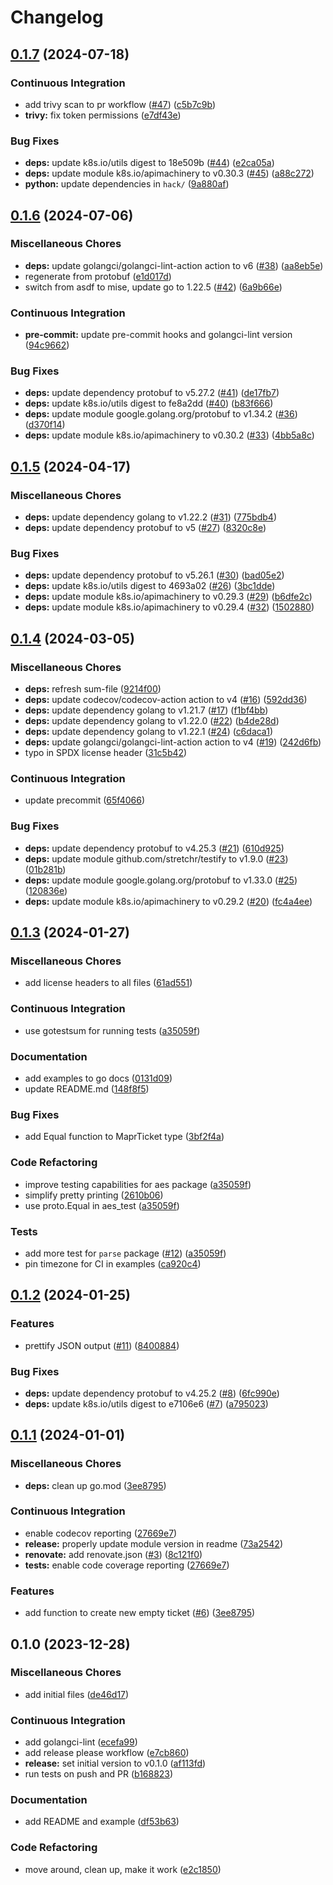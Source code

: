 # Changelog

## [0.1.7](https://github.com/nobbs/mapr-ticket-parser/compare/v0.1.6...v0.1.7) (2024-07-18)


### Continuous Integration

* add trivy scan to pr workflow ([#47](https://github.com/nobbs/mapr-ticket-parser/issues/47)) ([c5b7c9b](https://github.com/nobbs/mapr-ticket-parser/commit/c5b7c9b22fd9803517a7e14ce9dc56670437ec6a))
* **trivy:** fix token permissions ([e7df43e](https://github.com/nobbs/mapr-ticket-parser/commit/e7df43eab74f3db56c8ee5959cbbf9888c5da3f3))


### Bug Fixes

* **deps:** update k8s.io/utils digest to 18e509b ([#44](https://github.com/nobbs/mapr-ticket-parser/issues/44)) ([e2ca05a](https://github.com/nobbs/mapr-ticket-parser/commit/e2ca05a54e116822dd30ac81bbe10a73f9d0d455))
* **deps:** update module k8s.io/apimachinery to v0.30.3 ([#45](https://github.com/nobbs/mapr-ticket-parser/issues/45)) ([a88c272](https://github.com/nobbs/mapr-ticket-parser/commit/a88c27296ab0fbef160ef0fa59232d3dd107f9d2))
* **python:** update dependencies in `hack/` ([9a880af](https://github.com/nobbs/mapr-ticket-parser/commit/9a880af7b24a5720dedcd2afd61fe4539b347522))

## [0.1.6](https://github.com/nobbs/mapr-ticket-parser/compare/v0.1.5...v0.1.6) (2024-07-06)


### Miscellaneous Chores

* **deps:** update golangci/golangci-lint-action action to v6 ([#38](https://github.com/nobbs/mapr-ticket-parser/issues/38)) ([aa8eb5e](https://github.com/nobbs/mapr-ticket-parser/commit/aa8eb5e772739f9bbc473931ccb2e73c7430110f))
* regenerate from protobuf ([e1d017d](https://github.com/nobbs/mapr-ticket-parser/commit/e1d017d7ba4c72261682855f26843f992c553588))
* switch from asdf to mise, update go to 1.22.5 ([#42](https://github.com/nobbs/mapr-ticket-parser/issues/42)) ([6a9b66e](https://github.com/nobbs/mapr-ticket-parser/commit/6a9b66ef06476dba546b889c6f43c487d7162d50))


### Continuous Integration

* **pre-commit:** update pre-commit hooks and golangci-lint version ([94c9662](https://github.com/nobbs/mapr-ticket-parser/commit/94c96629a596981431b7fccbb585baa3058c965a))


### Bug Fixes

* **deps:** update dependency protobuf to v5.27.2 ([#41](https://github.com/nobbs/mapr-ticket-parser/issues/41)) ([de17fb7](https://github.com/nobbs/mapr-ticket-parser/commit/de17fb77e5d698db759d6536d4a9c57d1885de91))
* **deps:** update k8s.io/utils digest to fe8a2dd ([#40](https://github.com/nobbs/mapr-ticket-parser/issues/40)) ([b83f666](https://github.com/nobbs/mapr-ticket-parser/commit/b83f6666341642fe6945eb6452d759435d40d0e6))
* **deps:** update module google.golang.org/protobuf to v1.34.2 ([#36](https://github.com/nobbs/mapr-ticket-parser/issues/36)) ([d370f14](https://github.com/nobbs/mapr-ticket-parser/commit/d370f14394a8832f6f0d07bb3d0f3ceb48d0441f))
* **deps:** update module k8s.io/apimachinery to v0.30.2 ([#33](https://github.com/nobbs/mapr-ticket-parser/issues/33)) ([4bb5a8c](https://github.com/nobbs/mapr-ticket-parser/commit/4bb5a8c6ee90a4a61cff1ce11089b0314778881a))

## [0.1.5](https://github.com/nobbs/mapr-ticket-parser/compare/v0.1.4...v0.1.5) (2024-04-17)


### Miscellaneous Chores

* **deps:** update dependency golang to v1.22.2 ([#31](https://github.com/nobbs/mapr-ticket-parser/issues/31)) ([775bdb4](https://github.com/nobbs/mapr-ticket-parser/commit/775bdb4c433990df96736e4c6d924a507fae0d4c))
* **deps:** update dependency protobuf to v5 ([#27](https://github.com/nobbs/mapr-ticket-parser/issues/27)) ([8320c8e](https://github.com/nobbs/mapr-ticket-parser/commit/8320c8e02f5a5dfcdb3e11780446327678da1515))


### Bug Fixes

* **deps:** update dependency protobuf to v5.26.1 ([#30](https://github.com/nobbs/mapr-ticket-parser/issues/30)) ([bad05e2](https://github.com/nobbs/mapr-ticket-parser/commit/bad05e2a1b04d98a1284ac4272a52fd5d1c77162))
* **deps:** update k8s.io/utils digest to 4693a02 ([#26](https://github.com/nobbs/mapr-ticket-parser/issues/26)) ([3bc1dde](https://github.com/nobbs/mapr-ticket-parser/commit/3bc1dde8ad248f458c358429be3ac2c51e5815ba))
* **deps:** update module k8s.io/apimachinery to v0.29.3 ([#29](https://github.com/nobbs/mapr-ticket-parser/issues/29)) ([b6dfe2c](https://github.com/nobbs/mapr-ticket-parser/commit/b6dfe2c3bedf74ee4160c4bd813200b4c02df385))
* **deps:** update module k8s.io/apimachinery to v0.29.4 ([#32](https://github.com/nobbs/mapr-ticket-parser/issues/32)) ([1502880](https://github.com/nobbs/mapr-ticket-parser/commit/1502880407fcc541ffbdcfd26c1d755bbfcf855c))

## [0.1.4](https://github.com/nobbs/mapr-ticket-parser/compare/v0.1.3...v0.1.4) (2024-03-05)


### Miscellaneous Chores

* **deps:** refresh sum-file ([9214f00](https://github.com/nobbs/mapr-ticket-parser/commit/9214f00900119993b6cc9b9d942d597dded30156))
* **deps:** update codecov/codecov-action action to v4 ([#16](https://github.com/nobbs/mapr-ticket-parser/issues/16)) ([592dd36](https://github.com/nobbs/mapr-ticket-parser/commit/592dd367e6379ea56d3126a39dfd32aa60137193))
* **deps:** update dependency golang to v1.21.7 ([#17](https://github.com/nobbs/mapr-ticket-parser/issues/17)) ([f1bf4bb](https://github.com/nobbs/mapr-ticket-parser/commit/f1bf4bbf79e8a1b8d9f8d0becdda461a0c4db460))
* **deps:** update dependency golang to v1.22.0 ([#22](https://github.com/nobbs/mapr-ticket-parser/issues/22)) ([b4de28d](https://github.com/nobbs/mapr-ticket-parser/commit/b4de28db77b6395e5a04d48a75851fed45b86065))
* **deps:** update dependency golang to v1.22.1 ([#24](https://github.com/nobbs/mapr-ticket-parser/issues/24)) ([c6daca1](https://github.com/nobbs/mapr-ticket-parser/commit/c6daca173fe91667499030cbc50c657cac231e9a))
* **deps:** update golangci/golangci-lint-action action to v4 ([#19](https://github.com/nobbs/mapr-ticket-parser/issues/19)) ([242d6fb](https://github.com/nobbs/mapr-ticket-parser/commit/242d6fb620b517729d218da520647096020e592b))
* typo in SPDX license header ([31c5b42](https://github.com/nobbs/mapr-ticket-parser/commit/31c5b4231c11ad9ef541d79172fa84730516b4a8))


### Continuous Integration

* update precommit ([65f4066](https://github.com/nobbs/mapr-ticket-parser/commit/65f4066d719bc9abf9efb0734a198a3ca372ff8f))


### Bug Fixes

* **deps:** update dependency protobuf to v4.25.3 ([#21](https://github.com/nobbs/mapr-ticket-parser/issues/21)) ([610d925](https://github.com/nobbs/mapr-ticket-parser/commit/610d925b1ca5d65c4212b1858c4a5c2179574828))
* **deps:** update module github.com/stretchr/testify to v1.9.0 ([#23](https://github.com/nobbs/mapr-ticket-parser/issues/23)) ([01b281b](https://github.com/nobbs/mapr-ticket-parser/commit/01b281b0f3f97199e39ca53483303c531e5254c6))
* **deps:** update module google.golang.org/protobuf to v1.33.0 ([#25](https://github.com/nobbs/mapr-ticket-parser/issues/25)) ([120836e](https://github.com/nobbs/mapr-ticket-parser/commit/120836e5c14bcf60b70a4adc2dff8de7b4cc2ed7))
* **deps:** update module k8s.io/apimachinery to v0.29.2 ([#20](https://github.com/nobbs/mapr-ticket-parser/issues/20)) ([fc4a4ee](https://github.com/nobbs/mapr-ticket-parser/commit/fc4a4eec5e937bfc19c11bdadb4d72b40f34271c))

## [0.1.3](https://github.com/nobbs/mapr-ticket-parser/compare/v0.1.2...v0.1.3) (2024-01-27)


### Miscellaneous Chores

* add license headers to all files ([61ad551](https://github.com/nobbs/mapr-ticket-parser/commit/61ad551ba423527de066eb8baaa0d979f1632401))


### Continuous Integration

* use gotestsum for running tests ([a35059f](https://github.com/nobbs/mapr-ticket-parser/commit/a35059f80852dc17d6120e99b6e0c6879b6e99c8))


### Documentation

* add examples to go docs ([0131d09](https://github.com/nobbs/mapr-ticket-parser/commit/0131d099b2c6fa6af346063fde271e9e729a5d17))
* update README.md ([148f8f5](https://github.com/nobbs/mapr-ticket-parser/commit/148f8f57272badf33f096399134274529d618399))


### Bug Fixes

* add Equal function to MaprTicket type ([3bf2f4a](https://github.com/nobbs/mapr-ticket-parser/commit/3bf2f4a34f6bea4274cdd138bae0abe3c203717d))


### Code Refactoring

* improve testing capabilities for aes package ([a35059f](https://github.com/nobbs/mapr-ticket-parser/commit/a35059f80852dc17d6120e99b6e0c6879b6e99c8))
* simplify pretty printing ([2610b06](https://github.com/nobbs/mapr-ticket-parser/commit/2610b06070144531cedb3b071dfb6f384049de05))
* use proto.Equal in aes_test ([a35059f](https://github.com/nobbs/mapr-ticket-parser/commit/a35059f80852dc17d6120e99b6e0c6879b6e99c8))


### Tests

* add more test for `parse` package ([#12](https://github.com/nobbs/mapr-ticket-parser/issues/12)) ([a35059f](https://github.com/nobbs/mapr-ticket-parser/commit/a35059f80852dc17d6120e99b6e0c6879b6e99c8))
* pin timezone for CI in examples ([ca920c4](https://github.com/nobbs/mapr-ticket-parser/commit/ca920c4031ed897edf40073813f86e9cddf7d626))

## [0.1.2](https://github.com/nobbs/mapr-ticket-parser/compare/v0.1.1...v0.1.2) (2024-01-25)


### Features

* prettify JSON output ([#11](https://github.com/nobbs/mapr-ticket-parser/issues/11)) ([8400884](https://github.com/nobbs/mapr-ticket-parser/commit/8400884758d9f123b75717313bf1f2a007bd435a))


### Bug Fixes

* **deps:** update dependency protobuf to v4.25.2 ([#8](https://github.com/nobbs/mapr-ticket-parser/issues/8)) ([6fc990e](https://github.com/nobbs/mapr-ticket-parser/commit/6fc990ed54b90ff85ea7e61622fcaae919f6e358))
* **deps:** update k8s.io/utils digest to e7106e6 ([#7](https://github.com/nobbs/mapr-ticket-parser/issues/7)) ([a795023](https://github.com/nobbs/mapr-ticket-parser/commit/a795023c36df490e16ec9f8c8ddcec2cc7363ae3))

## [0.1.1](https://github.com/nobbs/mapr-ticket-parser/compare/v0.1.0...v0.1.1) (2024-01-01)


### Miscellaneous Chores

* **deps:** clean up go.mod ([3ee8795](https://github.com/nobbs/mapr-ticket-parser/commit/3ee8795ab7cc6712997a8240b7d522ffe5f690f3))


### Continuous Integration

* enable codecov reporting ([27669e7](https://github.com/nobbs/mapr-ticket-parser/commit/27669e7885049cdcf67f5a9537820d101d1d3851))
* **release:** properly update module version in readme ([73a2542](https://github.com/nobbs/mapr-ticket-parser/commit/73a25421f5c8ded3df87e22810a641097cc9fe17))
* **renovate:** add renovate.json ([#3](https://github.com/nobbs/mapr-ticket-parser/issues/3)) ([8c121f0](https://github.com/nobbs/mapr-ticket-parser/commit/8c121f01df35309745f5e803fefea85d61bba66e))
* **tests:** enable code coverage reporting ([27669e7](https://github.com/nobbs/mapr-ticket-parser/commit/27669e7885049cdcf67f5a9537820d101d1d3851))


### Features

* add function to create new empty ticket ([#6](https://github.com/nobbs/mapr-ticket-parser/issues/6)) ([3ee8795](https://github.com/nobbs/mapr-ticket-parser/commit/3ee8795ab7cc6712997a8240b7d522ffe5f690f3))

## 0.1.0 (2023-12-28)


### Miscellaneous Chores

* add initial files ([de46d17](https://github.com/nobbs/mapr-ticket-parser/commit/de46d177b6b81a3f2b6d9b20b121bd2a33245584))


### Continuous Integration

* add golangci-lint ([ecefa99](https://github.com/nobbs/mapr-ticket-parser/commit/ecefa99e6b12f967bdd3805b301f26f6a07dfd27))
* add release please workflow ([e7cb860](https://github.com/nobbs/mapr-ticket-parser/commit/e7cb860dc9e1815b4f34cc59fdefe82ffc9578f2))
* **release:** set initial version to v0.1.0 ([af113fd](https://github.com/nobbs/mapr-ticket-parser/commit/af113fd2be13d5eb88d79140825a21ca18b5667f))
* run tests on push and PR ([b168823](https://github.com/nobbs/mapr-ticket-parser/commit/b168823fe8f474170c5e73654e9d11180b5c5564))


### Documentation

* add README and example ([df53b63](https://github.com/nobbs/mapr-ticket-parser/commit/df53b63410e87586273a4b6a7aa42e7ff9fb4c4d))


### Code Refactoring

* move around, clean up, make it work ([e2c1850](https://github.com/nobbs/mapr-ticket-parser/commit/e2c18505a4db609f98d5362d2d962c51b6a8c452))
